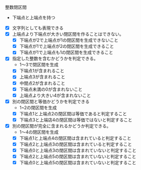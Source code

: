 整数閉区間
* 下端点と上端点を持つ
- [x] 文字列としても表現できる
- [x] 上端点より下端点が大きい閉区間を作ることはできない。
    - [x] 下端点が2で上端点が1の閉区間を生成できないこと
    - [x] 下端点が1で上端点が2の閉区間を生成できること
    - [x] 下端点が1で上端点も1の閉区間を生成できること
- [x] 指定した整数を含むかどうかを判定できる。
    * 1〜3で閉区間を生成
    - [x] 下端点1が含まれること
    - [x] 上端点3が含まれること
    - [x] 中間点2が含まれること
    - [x] 下端点未満の0が含まれないこと
    - [x] 上端点より大きい4が含まれないこと
- [x] 別の閉区間と等価かどうかを判定できる
    * 1~2の閉区間を生成
    - [x] 下端点1と上端点2の閉区間は等価であると判定すること
    - [x] 下端点3と上端店4の閉区間は等価ではないと判定すること
- [x] 別の閉区間が完全に含まれるかどうか判定できる。
    * 1〜4の閉区間を生成
    - [x] 下端点1と上端点4の閉区間は含まれていると判定すること
    - [x] 下端点2と上端点3の閉区間は含まれていると判定すること 
    - [x] 下端点0と上端点3の閉区間は含まれていないと判定すること
    - [x] 下端点2と上端点5の閉区間は含まれていないと判定すること
    - [x] 下端点0と上端点5の閉区間は含まれていないと判定すること